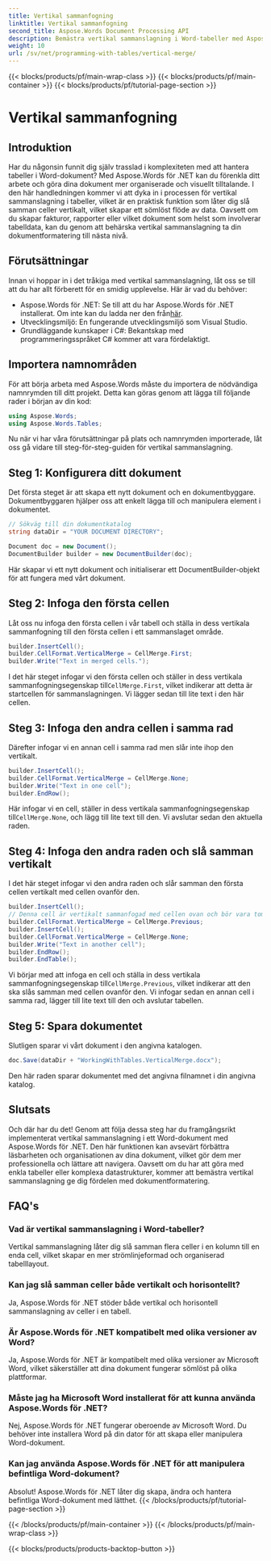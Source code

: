 ```yaml
---
title: Vertikal sammanfogning
linktitle: Vertikal sammanfogning
second_title: Aspose.Words Document Processing API
description: Bemästra vertikal sammanslagning i Word-tabeller med Aspose.Words för .NET med denna detaljerade guide. Lär dig steg-för-steg-instruktioner för professionell dokumentformatering.
weight: 10
url: /sv/net/programming-with-tables/vertical-merge/
---
```


{{< blocks/products/pf/main-wrap-class >}}
{{< blocks/products/pf/main-container >}}
{{< blocks/products/pf/tutorial-page-section >}}

# Vertikal sammanfogning

## Introduktion

Har du någonsin funnit dig själv trasslad i komplexiteten med att hantera tabeller i Word-dokument? Med Aspose.Words för .NET kan du förenkla ditt arbete och göra dina dokument mer organiserade och visuellt tilltalande. I den här handledningen kommer vi att dyka in i processen för vertikal sammanslagning i tabeller, vilket är en praktisk funktion som låter dig slå samman celler vertikalt, vilket skapar ett sömlöst flöde av data. Oavsett om du skapar fakturor, rapporter eller vilket dokument som helst som involverar tabelldata, kan du genom att behärska vertikal sammanslagning ta din dokumentformatering till nästa nivå.

## Förutsättningar

Innan vi hoppar in i det tråkiga med vertikal sammanslagning, låt oss se till att du har allt förberett för en smidig upplevelse. Här är vad du behöver:

-  Aspose.Words för .NET: Se till att du har Aspose.Words för .NET installerat. Om inte kan du ladda ner den från[här](https://releases.aspose.com/words/net/).
- Utvecklingsmiljö: En fungerande utvecklingsmiljö som Visual Studio.
- Grundläggande kunskaper i C#: Bekantskap med programmeringsspråket C# kommer att vara fördelaktigt.

## Importera namnområden

För att börja arbeta med Aspose.Words måste du importera de nödvändiga namnrymden till ditt projekt. Detta kan göras genom att lägga till följande rader i början av din kod:

```csharp
using Aspose.Words;
using Aspose.Words.Tables;
```

Nu när vi har våra förutsättningar på plats och namnrymden importerade, låt oss gå vidare till steg-för-steg-guiden för vertikal sammanslagning.

## Steg 1: Konfigurera ditt dokument

Det första steget är att skapa ett nytt dokument och en dokumentbyggare. Dokumentbyggaren hjälper oss att enkelt lägga till och manipulera element i dokumentet.

```csharp
// Sökväg till din dokumentkatalog
string dataDir = "YOUR DOCUMENT DIRECTORY";

Document doc = new Document();
DocumentBuilder builder = new DocumentBuilder(doc);
```

Här skapar vi ett nytt dokument och initialiserar ett DocumentBuilder-objekt för att fungera med vårt dokument.

## Steg 2: Infoga den första cellen

Låt oss nu infoga den första cellen i vår tabell och ställa in dess vertikala sammanfogning till den första cellen i ett sammanslaget område.

```csharp
builder.InsertCell();
builder.CellFormat.VerticalMerge = CellMerge.First;
builder.Write("Text in merged cells.");
```

 I det här steget infogar vi den första cellen och ställer in dess vertikala sammanfogningsegenskap till`CellMerge.First`, vilket indikerar att detta är startcellen för sammanslagningen. Vi lägger sedan till lite text i den här cellen.

## Steg 3: Infoga den andra cellen i samma rad

Därefter infogar vi en annan cell i samma rad men slår inte ihop den vertikalt.

```csharp
builder.InsertCell();
builder.CellFormat.VerticalMerge = CellMerge.None;
builder.Write("Text in one cell");
builder.EndRow();
```

 Här infogar vi en cell, ställer in dess vertikala sammanfogningsegenskap till`CellMerge.None`, och lägg till lite text till den. Vi avslutar sedan den aktuella raden.

## Steg 4: Infoga den andra raden och slå samman vertikalt

I det här steget infogar vi den andra raden och slår samman den första cellen vertikalt med cellen ovanför den.

```csharp
builder.InsertCell();
// Denna cell är vertikalt sammanfogad med cellen ovan och bör vara tom.
builder.CellFormat.VerticalMerge = CellMerge.Previous;
builder.InsertCell();
builder.CellFormat.VerticalMerge = CellMerge.None;
builder.Write("Text in another cell");
builder.EndRow();
builder.EndTable();
```

 Vi börjar med att infoga en cell och ställa in dess vertikala sammanfogningsegenskap till`CellMerge.Previous`, vilket indikerar att den ska slås samman med cellen ovanför den. Vi infogar sedan en annan cell i samma rad, lägger till lite text till den och avslutar tabellen.

## Steg 5: Spara dokumentet

Slutligen sparar vi vårt dokument i den angivna katalogen.

```csharp
doc.Save(dataDir + "WorkingWithTables.VerticalMerge.docx");
```

Den här raden sparar dokumentet med det angivna filnamnet i din angivna katalog.

## Slutsats

Och där har du det! Genom att följa dessa steg har du framgångsrikt implementerat vertikal sammanslagning i ett Word-dokument med Aspose.Words för .NET. Den här funktionen kan avsevärt förbättra läsbarheten och organisationen av dina dokument, vilket gör dem mer professionella och lättare att navigera. Oavsett om du har att göra med enkla tabeller eller komplexa datastrukturer, kommer att bemästra vertikal sammanslagning ge dig fördelen med dokumentformatering.

## FAQ's

### Vad är vertikal sammanslagning i Word-tabeller?
Vertikal sammanslagning låter dig slå samman flera celler i en kolumn till en enda cell, vilket skapar en mer strömlinjeformad och organiserad tabelllayout.

### Kan jag slå samman celler både vertikalt och horisontellt?
Ja, Aspose.Words för .NET stöder både vertikal och horisontell sammanslagning av celler i en tabell.

### Är Aspose.Words för .NET kompatibelt med olika versioner av Word?
Ja, Aspose.Words för .NET är kompatibelt med olika versioner av Microsoft Word, vilket säkerställer att dina dokument fungerar sömlöst på olika plattformar.

### Måste jag ha Microsoft Word installerat för att kunna använda Aspose.Words för .NET?
Nej, Aspose.Words för .NET fungerar oberoende av Microsoft Word. Du behöver inte installera Word på din dator för att skapa eller manipulera Word-dokument.

### Kan jag använda Aspose.Words för .NET för att manipulera befintliga Word-dokument?
Absolut! Aspose.Words för .NET låter dig skapa, ändra och hantera befintliga Word-dokument med lätthet.
{{< /blocks/products/pf/tutorial-page-section >}}

{{< /blocks/products/pf/main-container >}}
{{< /blocks/products/pf/main-wrap-class >}}

{{< blocks/products/products-backtop-button >}}

